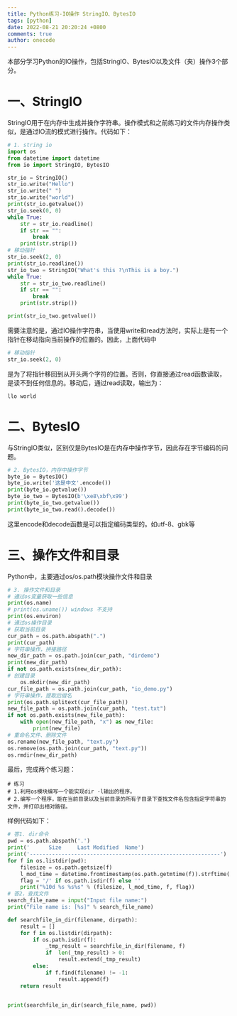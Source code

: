 ```yaml
---
title: Python练习-IO操作 StringIO、BytesIO
tags: [python]
date: 2022-08-21 20:20:24 +0800
comments: true
author: onecode
---
```

本部分学习Python的IO操作，包括StringIO、BytesIO以及文件（夹）操作3个部分。
<!--more-->

# 一、StringIO
StringIO用于在内存中生成并操作字符串。操作模式和之前练习的文件内存操作类似，是通过IO流的模式进行操作。代码如下：

```python
# 1. string io
import os
from datetime import datetime
from io import StringIO, BytesIO

str_io = StringIO()
str_io.write("Hello")
str_io.write(" ")
str_io.write("world")
print(str_io.getvalue())
str_io.seek(0, 0)
while True:
    str = str_io.readline()
    if str == "":
        break
    print(str.strip())
# 移动指针
str_io.seek(2, 0)
print(str_io.readline())
str_io_two = StringIO("What's this ?\nThis is a boy.")
while True:
    str = str_io_two.readline()
    if str == "":
        break
    print(str.strip())

print(str_io_two.getvalue())
```
需要注意的是，通过IO操作字符串，当使用write和read方法时，实际上是有一个指针在移动指向当前操作的位置的。因此，上面代码中
```python
# 移动指针
str_io.seek(2, 0)
```
是为了将指针移回到从开头两个字符的位置。否则，你直接通过read函数读取，是读不到任何信息的。移动后，通过read读取，输出为：
```
llo world
```

# 二、BytesIO
与StringIO类似，区别仅是BytesIO是在内存中操作字节，因此存在字节编码的问题。
```python
# 2. BytesIO，内存中操作字节
byte_io = BytesIO()
byte_io.write('这是中文'.encode())
print(byte_io.getvalue())
byte_io_two = BytesIO(b'\xe8\xbf\x99')
print(byte_io_two.getvalue())
print(byte_io_two.read().decode())
```
这里encode和decode函数是可以指定编码类型的。如utf-8、gbk等

# 三、操作文件和目录
Python中，主要通过os/os.path模块操作文件和目录
```python
# 3. 操作文件和目录
# 通过os变量获取一些信息
print(os.name)
# print(os.uname()) windows 不支持
print(os.environ)
# 通过os操作目录
# 获取当前目录
cur_path = os.path.abspath(".")
print(cur_path)
# 字符串操作，拼接路径
new_dir_path = os.path.join(cur_path, "dirdemo")
print(new_dir_path)
if not os.path.exists(new_dir_path):
# 创建目录
    os.mkdir(new_dir_path)
cur_file_path = os.path.join(cur_path, "io_demo.py")
# 字符串操作，提取后缀名
print(os.path.splitext(cur_file_path))
new_file_path = os.path.join(cur_path, "test.txt")
if not os.path.exists(new_file_path):
    with open(new_file_path, "x") as new_file:
        print(new_file)
# 重命名文件、删除文件
os.rename(new_file_path, "text.py")
os.remove(os.path.join(cur_path, "text.py"))
os.rmdir(new_dir_path)
```
最后，完成两个练习题：
```
# 练习 
# 1.利用os模块编写一个能实现dir -l输出的程序。 
# 2.编写一个程序，能在当前目录以及当前目录的所有子目录下查找文件名包含指定字符串的文件，并打印出相对路径。
```
样例代码如下：
```python
# 答1. dir命令
pwd = os.path.abspath('.')
print('      Size     Last Modified  Name')
print('------------------------------------------------------------')
for f in os.listdir(pwd):
    filesize = os.path.getsize(f)
    l_mod_time = datetime.fromtimestamp(os.path.getmtime(f)).strftime('%Y-%m-%d %H:%M')
    flag = '/' if os.path.isdir(f) else ''
    print("%10d %s %s%s" % (filesize, l_mod_time, f, flag))
# 答2，查找文件
search_file_name = input("Input file name:")
print("File name is: [%s]" % search_file_name)

def searchfile_in_dir(filename, dirpath):
    result = []
    for f in os.listdir(dirpath):
        if os.path.isdir(f):
            _tmp_result = searchfile_in_dir(filename, f)
            if  len(_tmp_result) > 0:
                result.extend(_tmp_result)
        else:
            if f.find(filename) != -1:
                result.append(f)
    return result


print(searchfile_in_dir(search_file_name, pwd))
```
